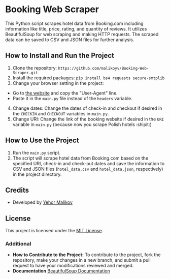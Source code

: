 # Booking Web Scraper
This Python script scrapes hotel data from Booking.com including information like title, price, rating, and quantity of reviews. It utilizes BeautifulSoup for web scraping and making HTTP requests. The scraped data can be saved to CSV and JSON files for further analysis.

## How to Install and Run the Project
1. Clone the repository:
`https://github.com/malikoyv/Booking-Web-Scraper.git`
2. Install the required packages:
`pip install bs4 requests secure-smtplib`
3. Change your browser setting in the project:
- Go to [the website](https://www.httpbin.org/get) and copy the "User-Agent" line.
- Paste it in the `main.py` file instead of the `headers` variable.
4. Change dates:
Change the dates of check-in and checkout if desired in the `CHECKIN` and `CHECKOUT` variables in `main.py`.
5. Change URI:
Change the link of the booking website if desired in the `URI` variable in `main.py` (because now you scrape Polish hotels :shipit:)

## How to Use the Project
1. Run the `main.py` script.
2. The script will scrape hotel data from Booking.com based on the specified URI, check-in and check-out dates and save the information to CSV and JSON files (`hotel_data.csv` and `hotel_data.json`, respectively) in the project directory.

## Credits
- Developed by [Yehor Malikov](https://github.com/malikoyv)

## License
This project is licensed under the [MIT License](LICENSE).

### Additional
- **How to Contribute to the Project:** To contribute to the project, fork the repository, make your changes in a new branch, and submit a pull request to have your modifications reviewed and merged.
- **Documentation** [BeautifulSoup Documentation](https://www.crummy.com/software/BeautifulSoup/bs4/doc/)

